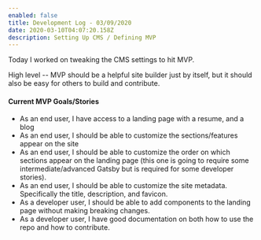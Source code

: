 ```yaml
---
enabled: false
title: Development Log - 03/09/2020
date: 2020-03-10T04:07:20.158Z
description: Setting Up CMS / Defining MVP
---
```

Today I worked on tweaking the CMS settings to hit MVP.

High level -- MVP should be a helpful site builder just by itself, but it should also be easy for others to build and contribute.

#### Current MVP Goals/Stories

- As an end user, I have access to a landing page with a resume, and a blog
- As an end user, I should be able to customize the sections/features appear on the site
- As an end user, I should be able to customize the order on which sections appear on the landing page (this one is going to require some intermediate/advanced Gatsby but is required for some developer stories).
- As an end user, I should be able to customize the site metadata. Specifically the title, description, and favicon.
- As a developer user, I should be able to add components to the landing page without making breaking changes.
- As a developer user, I have good documentation on both how to use the repo and how to contribute.
